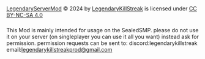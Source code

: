 ### 
<a href="https://github.com/LegendaryKillStreak/legendaryserver---mod-template-1.21.1">LegendaryServerMod</a> © 2024 by <a href="https://legendarykillstreak.carrd.co/">LegendaryKillStreak</a> is licensed under <a href="https://creativecommons.org/licenses/by-nc-sa/4.0/">CC BY-NC-SA 4.0</a><img src="https://mirrors.creativecommons.org/presskit/icons/cc.svg" alt="" style="max-width: 1em;max-height:1em;margin-left: .2em;"><img src="https://mirrors.creativecommons.org/presskit/icons/by.svg" alt="" style="max-width: 1em;max-height:1em;margin-left: .2em;"><img src="https://mirrors.creativecommons.org/presskit/icons/nc.svg" alt="" style="max-width: 1em;max-height:1em;margin-left: .2em;"><img src="https://mirrors.creativecommons.org/presskit/icons/sa.svg" alt="" style="max-width: 1em;max-height:1em;margin-left: .2em;">
### 
This Mod is mainly intended for usage on the SealedSMP. please do not use it on your server (on singleplayer you can use it all you want)
instead ask for permission. permission requests can be sent to:
discord:legendarykillstreak
email:legendarykillstreakprod@gmail.com